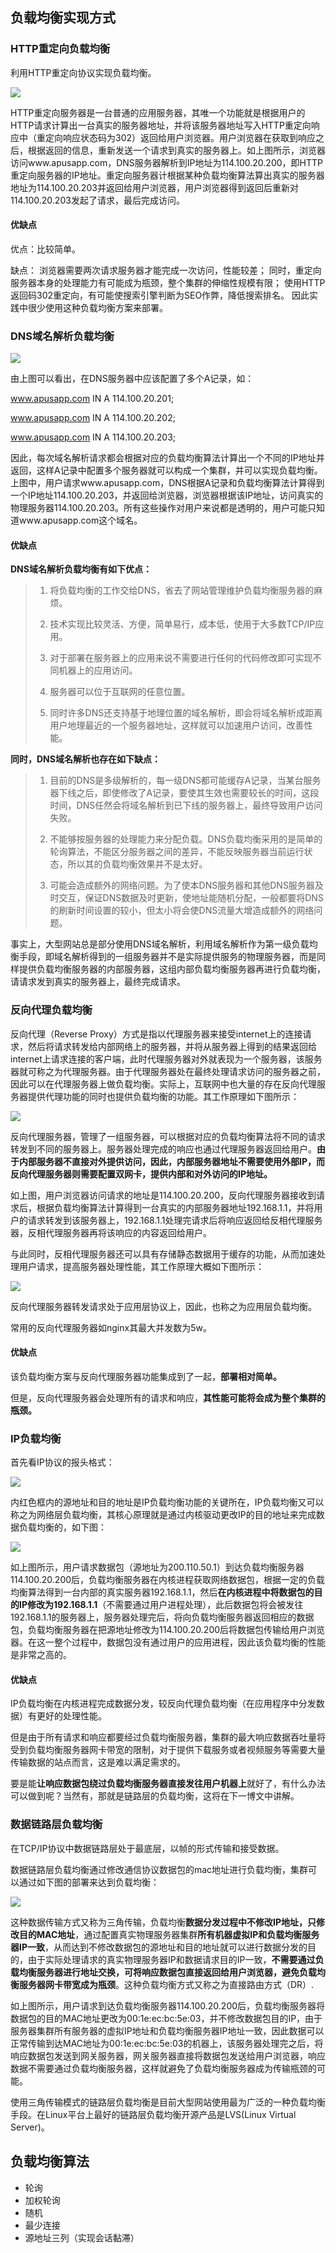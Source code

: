 

## 负载均衡实现方式

### HTTP重定向负载均衡

利用HTTP重定向协议实现负载均衡。

![](/media/hpsyche/_dde_data/note/javaee/pict/1-1.png)

HTTP重定向服务器是一台普通的应用服务器，其唯一个功能就是根据用户的HTTP请求计算出一台真实的服务器地址，并将该服务器地址写入HTTP重定向响应中（重定向响应状态码为302）返回给用户浏览器。用户浏览器在获取到响应之后，根据返回的信息，重新发送一个请求到真实的服务器上。如上图所示，浏览器访问www.apusapp.com，DNS服务器解析到IP地址为114.100.20.200，即HTTP重定向服务器的IP地址。重定向服务器计根据某种负载均衡算法算出真实的服务器地址为114.100.20.203并返回给用户浏览器，用户浏览器得到返回后重新对114.100.20.203发起了请求，最后完成访问。

#### 优缺点

优点：比较简单。

缺点：
浏览器需要两次请求服务器才能完成一次访问，性能较差；
同时，重定向服务器本身的处理能力有可能成为瓶颈，整个集群的伸缩性规模有限；
使用HTTP返回码302重定向，有可能使搜索引擎判断为SEO作弊，降低搜索排名。
因此实践中很少使用这种负载均衡方案来部署。

### DNS域名解析负载均衡

![](/media/hpsyche/_dde_data/note/javaee/pict/1-2.png)

 由上图可以看出，在DNS服务器中应该配置了多个A记录，如：

   www.apusapp.com IN A 114.100.20.201;

   www.apusapp.com IN A 114.100.20.202;

   www.apusapp.com IN A 114.100.20.203;

因此，每次域名解析请求都会根据对应的负载均衡算法计算出一个不同的IP地址并返回，这样A记录中配置多个服务器就可以构成一个集群，并可以实现负载均衡。上图中，用户请求www.apusapp.com，DNS根据A记录和负载均衡算法计算得到一个IP地址114.100.20.203，并返回给浏览器，浏览器根据该IP地址，访问真实的物理服务器114.100.20.203。所有这些操作对用户来说都是透明的，用户可能只知道www.apusapp.com这个域名。

#### 优缺点

  **DNS域名解析负载均衡有如下优点：**

> 1. 将负载均衡的工作交给DNS，省去了网站管理维护负载均衡服务器的麻烦。
>
> 2. 技术实现比较灵活、方便，简单易行，成本低，使用于大多数TCP/IP应用。
> 3.  对于部署在服务器上的应用来说不需要进行任何的代码修改即可实现不同机器上的应用访问。
> 4. 服务器可以位于互联网的任意位置。
> 5. 同时许多DNS还支持基于地理位置的域名解析，即会将域名解析成距离用户地理最近的一个服务器地址，这样就可以加速用户访问，改善性能。

  **同时，DNS域名解析也存在如下缺点：**

> 1. 目前的DNS是多级解析的，每一级DNS都可能缓存A记录，当某台服务器下线之后，即使修改了A记录，要使其生效也需要较长的时间，这段时间，DNS任然会将域名解析到已下线的服务器上，最终导致用户访问失败。
>
> 2. 不能够按服务器的处理能力来分配负载。DNS负载均衡采用的是简单的轮询算法，不能区分服务器之间的差异，不能反映服务器当前运行状态，所以其的负载均衡效果并不是太好。
>
> 3. 可能会造成额外的网络问题。为了使本DNS服务器和其他DNS服务器及时交互，保证DNS数据及时更新，使地址能随机分配，一般都要将DNS的刷新时间设置的较小，但太小将会使DNS流量大增造成额外的网络问题。

事实上，大型网站总是部分使用DNS域名解析，利用域名解析作为第一级负载均衡手段，即域名解析得到的一组服务器并不是实际提供服务的物理服务器，而是同样提供负载均衡服务器的内部服务器，这组内部负载均衡服务器再进行负载均衡，请请求发到真实的服务器上，最终完成请求。

### 反向代理负载均衡

反向代理（Reverse Proxy）方式是指以代理服务器来接受internet上的连接请求，然后将请求转发给内部网络上的服务器，并将从服务器上得到的结果返回给internet上请求连接的客户端，此时代理服务器对外就表现为一个服务器，该服务器就可称之为代理服务器。由于代理服务器处在最终处理请求访问的服务器之前，因此可以在代理服务器上做负载均衡。实际上，互联网中也大量的存在反向代理服务器提供代理功能的同时也提供负载均衡的功能。其工作原理如下图所示：

![](/media/hpsyche/_dde_data/note/javaee/pict/1-3.png)

反向代理服务器，管理了一组服务器，可以根据对应的负载均衡算法将不同的请求转发到不同的服务器上。服务器处理完成的响应也通过代理服务器返回给用户。**由于内部服务器不直接对外提供访问，因此，内部服务器地址不需要使用外部IP，而反向代理服务器则需要配置双网卡，提供内部和对外访问的IP地址。**

如上图，用户浏览器访问请求的地址是114.100.20.200，反向代理服务器接收到请求后，根据负载均衡算法计算得到一台真实的内部服务器地址192.168.1.1，并将用户的请求转发到该服务器上，192.168.1.1处理完请求后将响应返回给反相代理服务器，反相代理服务器再将该响应的内容返回给用户。

与此同时，反相代理服务器还可以具有存储静态数据用于缓存的功能，从而加速处理用户请求，提高服务器处理性能，其工作原理大概如下图所示：

![](/media/hpsyche/_dde_data/note/javaee/pict/1-4.png)

反向代理服务器转发请求处于应用层协议上，因此，也称之为应用层负载均衡。

常用的反向代理服务器如nginx其最大并发数为5w。

#### 优缺点

该负载均衡方案与反向代理服务器功能集成到了一起，**部署相对简单。**

但是，反向代理服务器会处理所有的请求和响应，**其性能可能将会成为整个集群的瓶颈。**

### IP负载均衡

首先看IP协议的报头格式：

![](/media/hpsyche/_dde_data/note/javaee/pict/1-5.png)

内红色框内的源地址和目的地址是IP负载均衡功能的关键所在，IP负载均衡又可以称之为网络层负载均衡，其核心原理就是通过内核驱动更改IP的目的地址来完成数据负载均衡的，如下图：

![](/media/hpsyche/_dde_data/note/javaee/pict/1-6.png)

如上图所示，用户请求数据包（源地址为200.110.50.1）到达负载均衡服务器114.100.20.200后，负载均衡服务器在内核进程获取网络数据包，根据一定的负载均衡算法得到一台内部的真实服务器192.168.1.1，然后**在内核进程中将数据包的目的IP修改为192.168.1.1**（不需要通过用户进程处理），此后数据包将会被发往192.168.1.1的服务器上，服务器处理完后，将向负载均衡服务器返回相应的数据包，负载均衡服务器在把源地址修改为114.100.20.200后将数据包传输给用户浏览器。在这一整个过程中，数据包没有通过用户的应用进程，因此该负载均衡的性能是非常之高的。

#### 优缺点

IP负载均衡在内核进程完成数据分发，较反向代理负载均衡（在应用程序中分发数据）有更好的处理性能。

但是由于所有请求和响应都要经过负载均衡服务器，集群的最大响应数据吞吐量将受到负载均衡服务器网卡带宽的限制，对于提供下载服务或者视频服务等需要大量传输数据的站点而言，这是难以满足需求的。

要是能**让响应数据包绕过负载均衡服务器直接发往用户机器上**就好了，有什么办法可以做到呢？当然有，那就是链路层的负载均衡，这将在下一博文中讲解。

### 数据链路层负载均衡

在TCP/IP协议中数据链路层处于最底层，以帧的形式传输和接受数据。

数据链路层负载均衡通过修改通信协议数据包的mac地址进行负载均衡，集群可以通过如下图的部署来达到负载均衡：

![](/media/hpsyche/_dde_data/note/javaee/pict/1-7.png)

这种数据传输方式又称为三角传输，负载均衡**数据分发过程中不修改IP地址，只修改目的MAC地址**，通过配置真实物理服务器集群**所有机器虚拟IP和负载均衡服务器IP一致**，从而达到不修改数据包的源地址和目的地址就可以进行数据分发的目的，由于实际处理请求的真实物理服务器IP和数据请求目的IP一致，**不需要通过负载均衡服务器进行地址交换，可将响应数据包直接返回给用户浏览器，避免负载均衡服务器网卡带宽成为瓶颈**。这种负载均衡方式又称之为直接路由方式（DR）.

如上图所示，用户请求到达负载均衡服务器114.100.20.200后，负载均衡服务器将数据包的目的MAC地址更改为00:1e:ec:bc:5e:03，并不修改数据包目的IP，由于服务器集群所有服务器的虚拟IP地址和负载均衡服务器IP地址一致，因此数据可以正常传输到达MAC地址为00:1e:ec:bc:5e:03的机器上，该服务器处理完之后，将响应数据包发送到网关服务器，网关服务器直接将数据包发送给用户浏览器，响应数据不需要通过负载均衡服务器，这样就避免了负载均衡服务器成为传输瓶颈的可能。

使用三角传输模式的链路层负载均衡是目前大型网站使用最为广泛的一种负载均衡手段。在Linux平台上最好的链路层负载均衡开源产品是LVS(Linux Virtual Server)。

## 负载均衡算法

* 轮询
* 加权轮询
* 随机
* 最少连接
* 源地址三列（实现会话黏滞）